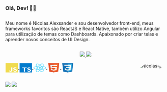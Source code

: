 ### Olá, Dev!  👋😀
##

 Meu nome é Nicolas Alexsander e sou desenvolvedor front-end, meus frameworks favoritos são ReactJS e React Native, também utilizo Angular para utilização de temas
 como Dashboards. Apaixonado por criar telas e aprender novos conceitos de UI Design.
 
 ##
 
<div align="center">
  <a href="https://github.com/Nicolasads">
  <img height="180em" src="https://github-readme-stats.vercel.app/api?username=Nicolasads&show_icons=true&theme=dracula&include_all_commits=true&count_private=true"/>
  <img height="180em" src="https://github-readme-stats.vercel.app/api/top-langs/?username=Nicolasads&layout=compact&langs_count=7&theme=dracula"/>
</div>
<div style="display: inline_block"><br>
  <img align="center" alt="Nicolas-Js" height="30" width="40" src="https://raw.githubusercontent.com/devicons/devicon/master/icons/javascript/javascript-plain.svg">
  <img align="center" alt="Nicolas-Ts" height="30" width="40" src="https://raw.githubusercontent.com/devicons/devicon/master/icons/typescript/typescript-plain.svg">
  <img align="center" alt="Nicolas-React" height="30" width="40" src="https://raw.githubusercontent.com/devicons/devicon/master/icons/react/react-original.svg">
  <img align="center" alt="Nicolas-HTML" height="30" width="40" src="https://raw.githubusercontent.com/devicons/devicon/master/icons/html5/html5-original.svg">
  <img align="center" alt="Nicolas-CSS" height="30" width="40" src="https://raw.githubusercontent.com/devicons/devicon/master/icons/css3/css3-original.svg">
<!--   <img align="center" alt="Nicolas-Python" height="30" width="40" src="https://raw.githubusercontent.com/devicons/devicon/master/icons/python/python-original.svg">
  <img align="center" alt="Nicolas-Csharp" height="30" width="40" src="https://raw.githubusercontent.com/devicons/devicon/master/icons/csharp/csharp-original.svg"> -->
  <img align="right" alt="Nicolas-pic" height="150" style="border-radius:100px;" src="https://media-exp1.licdn.com/dms/image/C4D03AQFvEvuRwVfIeQ/profile-displayphoto-shrink_800_800/0/1587391000696?e=2147483647&v=beta&t=_SRNAFQGU5dY17JoGuNPnV2mheDwD7LthwfESYst3gM">
</div>
  
  ##
 
<div> 
<!--   <a href="https://www.youtube.com/channel/UC_-uuuZbY0AAt9CViNzvc-Q" target="_blank"><img src="https://img.shields.io/badge/YouTube-FF0000?style=for-the-badge&logo=youtube&logoColor=white" target="_blank"></a> -->
<!--   <a href="https://instagram.com/nicolasads" target="_blank"><img src="https://img.shields.io/badge/-Instagram-%23E4405F?style=for-the-badge&logo=instagram&logoColor=white" target="_blank"></a> -->
<!--  	<a href="https://www.twitch.tv/rafaballerinii" target="_blank"><img src="https://img.shields.io/badge/Twitch-9146FF?style=for-the-badge&logo=twitch&logoColor=white" target="_blank"></a> -->
<!--  <a href="https://discord.gg/wagxzStdcR" target="_blank"><img src="https://img.shields.io/badge/Discord-7289DA?style=for-the-badge&logo=discord&logoColor=white" target="_blank"></a>  -->
 <a href = "mailto:nicolasalexsander123@gmail.com"><img src="https://img.shields.io/badge/-Gmail-%23333?style=for-the-badge&logo=gmail&logoColor=white" target="_blank"></a>
 <a href="https://www.linkedin.com/in/nicolas-alexsander-5236891a7/" target="_blank">
<img src="https://img.shields.io/badge/-LinkedIn-%230077B5?style=for-the-badge&logo=linkedin&logoColor=white" target="_blank">
  </a>  
 
<!--   ![Snake animation](https://github.com/Nicolasads/Nicolasads/blob/output/github-contribution-grid-snake.svg)
  -->
</div>
